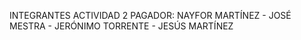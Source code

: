 INTEGRANTES ACTIVIDAD 2 PAGADOR: NAYFOR MARTÍNEZ - JOSÉ MESTRA - JERÓNIMO TORRENTE - JESÚS MARTÍNEZ
